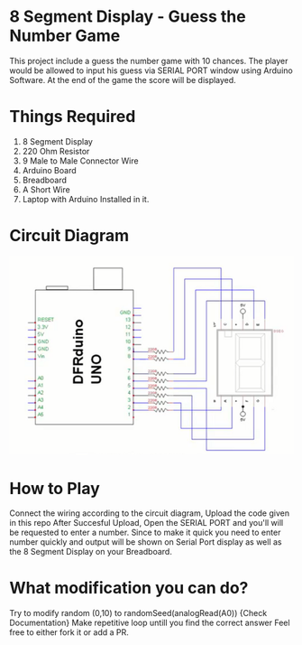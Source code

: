 # 8 Segment Display - Guess the Number Game
This project include a guess the number game with 10 chances.
The player would be allowed to input his guess via SERIAL PORT window using Arduino Software.
At the end of the game the score will be displayed.

# Things Required
1. 8 Segment Display
2. 220 Ohm Resistor
3. 9 Male to Male Connector Wire
4. Arduino Board
5. Breadboard
6. A Short Wire
7. Laptop with Arduino Installed in it.

# Circuit Diagram
![alt text](https://github.com/pranshu2610/8SegmentGame/blob/master/8SegCkt.PNG)

# How to Play
Connect the wiring according to the circuit diagram,
Upload the code given in this repo
After Succesful Upload, Open the SERIAL PORT and you'll will be requested to enter a number.
Since to make it quick you need to enter number quickly and output will be shown on 
Serial Port display as well as the 8 Segment Display on your Breadboard.

# What modification you can do?
Try to modify random (0,10) to randomSeed(analogRead(A0)) {Check Documentation}
Make repetitive loop untill you find the correct answer
Feel free to either fork it or add a PR.
